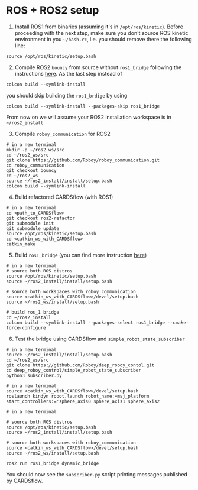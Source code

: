 # ROS + ROS2 setup

1. Install ROS1 from binaries (assuming it's in `/opt/ros/kinetic`). Before proceeding with the next step, make sure you don't source ROS kinetic environment in you `~/bash.rc`, i.e. you should remove there the following line:
```
source /opt/ros/kinetic/setup.bash
```

2. Compile ROS2 `bouncy` from source without `ros1_bridge` following the instructions [here](https://index.ros.org/doc/ros2/Linux-Development-Setup/). 
As the last step instead of
```
colcon build --symlink-install
```
you should skip building the `ros1_brdige` by using 
```
colcon build --symlink-install --packages-skip ros1_bridge
```
From now on we will assume your ROS2 installation workspace is in `~/ros2_install`

3. Compile `roboy_communication` for ROS2
```
# in a new terminal
mkdir -p ~/ros2_ws/src
cd ~/ros2_ws/src
git clone https://github.com/Roboy/roboy_communication.git
cd roboy_communication
git checkout bouncy
cd ~/ros2_ws
source ~/ros2_install/install/setup.bash
colcon build --symlink-install
```

4. Build refactored CARDSflow (with ROS1)
```
# in a new terminal
cd <path_to_CARDSflow>
git checkout ros2-refactor
git submodule init
git submodule update
source /opt/ros/kinetic/setup.bash
cd <catkin_ws_with_CARDSflow>
catkin_make
```

5. Build `ros1_bridge` (you can find more instruction [here](https://github.com/ros2/ros1_bridge))
```
# in a new terminal
# source both ROS distros
source /opt/ros/kinetic/setup.bash
source ~/ros2_install/install/setup.bash

# source both workspaces with roboy_communication
source <catkin_ws_with_CARDSflow>/devel/setup.bash
source ~/ros2_ws/install/setup.bash

# build ros_1 bridge
cd ~/ros2_install
colcon build --symlink-install --packages-select ros1_bridge --cmake-force-configure
```

6. Test the bridge using CARDSflow and `simple_robot_state_subscriber`
```
# in a new terminal
source ~/ros2_install/install/setup.bash
cd ~/ros2_ws/src
git clone https://github.com/Roboy/deep_roboy_contol.git
cd deep_roboy_control/simple_robot_state_subscriber
python3 subscriber.py
```

```
# in a new terminal
source <catkin_ws_with_CARDSflow>/devel/setup.bash
roslaunch kindyn robot.launch robot_name:=msj_platform start_controllers:='sphere_axis0 sphere_axis1 sphere_axis2
```

```
# in a new terminal

# source both ROS distros
source /opt/ros/kinetic/setup.bash
source ~/ros2_install/install/setup.bash

# source both workspaces with roboy_communication
source <catkin_ws_with_CARDSflow>/devel/setup.bash
source ~/ros2_ws/install/setup.bash

ros2 run ros1_bridge dynamic_bridge
```

You should now see the `subscriber.py` script printing messages published by CARDSflow.


